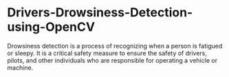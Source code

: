 # Drivers-Drowsiness-Detection-using-OpenCV
Drowsiness detection is a process of recognizing when a person is fatigued or sleepy. It is a critical safety measure to ensure the safety of drivers, pilots, and other individuals who are responsible for operating a vehicle or machine.
